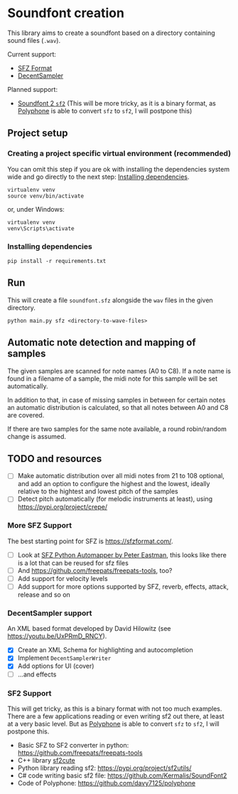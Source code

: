 # Soundfont creation

This library aims to create a soundfont based on a directory containing sound files (`.wav`).

Current support:

* [SFZ Format](https://sfzformat.com/)
* [DecentSampler](https://www.decentsamples.com/product/decent-sampler-plugin/)

Planned support:

* [Soundfont 2 `sf2`](https://en.wikipedia.org/wiki/SoundFont) (This will be more tricky, as it is a binary format,
as [Polyphone](https://www.polyphone-soundfonts.com/) is able to convert `sfz` to `sf2`, I will postpone this)

## Project setup

### Creating a project specific virtual environment (recommended)

You can omit this step if you are ok with installing the dependencies
system wide and go directly to the next step: [Installing dependencies](#installing-dependencies).

```
virtualenv venv
source venv/bin/activate
```
or, under Windows:
```
virtualenv venv
venv\Scripts\activate
```

### Installing dependencies

```
pip install -r requirements.txt
```

## Run

This will create a file `soundfont.sfz` alongside the `wav` files in the given directory.

```
python main.py sfz <directory-to-wave-files>
```

## Automatic note detection and mapping of samples

The given samples are scanned for note names (A0 to C8). If a note name is found in a filename of a sample, the midi
note for this sample will be set automatically.

In addition to that, in case of missing samples in between for certain notes an automatic distribution is calculated, so that all notes between A0 and C8 are covered.

If there are two samples for the same note available, a round robin/random change is assumed.

## TODO and resources

- [ ] Make automatic distribution over all midi notes from 21 to 108 optional, and add an option to configure the highest and the lowest, ideally relative to the hightest and lowest pitch of the samples
- [ ] Detect pitch automatically (for melodic instruments at least), using https://pypi.org/project/crepe/

### More SFZ Support

The best starting point for SFZ is https://sfzformat.com/.

- [ ] Look at [SFZ Python Automapper by Peter Eastman](https://vis.versilstudios.com/sfzconverter.html#u13452-4), this looks like there is a lot that can be reused for sfz files
- [ ] And https://github.com/freepats/freepats-tools, too?
- [ ] Add support for velocity levels
- [ ] Add support for more options supported by SFZ, reverb, effects, attack, release and so on

### DecentSampler support

An XML based format developed by David Hilowitz (see https://youtu.be/UxPRmD_RNCY).

- [x] Create an XML Schema for highlighting and autocompletion
- [x] Implement `DecentSamplerWriter`
- [x] Add options for UI (cover)
- [ ] ...and effects

### SF2 Support

This will get tricky, as this is a binary format with not too much examples. There are a few applications reading or even writing sf2 out there, at least at a very basic level.
But as [Polyphone](https://www.polyphone-soundfonts.com/) is able to convert `sfz` to `sf2`, I will postpone this.

* Basic SFZ to SF2 converter in python: https://github.com/freepats/freepats-tools
* C++ library [sf2cute](http://gocha.github.io/sf2cute/)
* Python library reading sf2:  https://pypi.org/project/sf2utils/
* C# code writing basic sf2 file: https://github.com/Kermalis/SoundFont2
* Code of Polyphone: https://github.com/davy7125/polyphone
